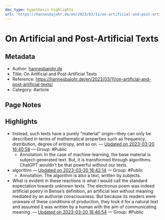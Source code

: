 ```yaml
---
doc_type: hypothesis-highlights
url: 'https://hannesbajohr.de/en/2023/03/11/on-artificial-and-post-artificial-texts/'
---
```


# On Artificial and Post-Artificial Texts

## Metadata
- Author: [hannesbajohr.de]()
- Title: On Artificial and Post-Artificial Texts
- Reference: https://hannesbajohr.de/en/2023/03/11/on-artificial-and-post-artificial-texts/
- Category: #article

## Page Notes
## Highlights
- Instead, such texts have a purely “material” origin—they can only be described in terms of mathematical properties such as frequency, distribution, degree of entropy, and so on. — [Updated on 2023-03-20 16:40:58](https://hyp.is/nBjPgMc1Ee2k4m93SgABWg/hannesbajohr.de/en/2023/03/11/on-artificial-and-post-artificial-texts/) — Group: #Public
    - Annotation: In the case of machine-learning, the base material is subject-generated text. But, it is transformed through algorithms. ChatGPT wouldn't be that powerful without our texts.
- algorithm — [Updated on 2023-03-20 16:42:14](https://hyp.is/yZv0gsc1Ee2BFHe4sX7jtg/hannesbajohr.de/en/2023/03/11/on-artificial-and-post-artificial-texts/) — Group: #Public
    - Annotation: The algorithm is also a text, written by subjects.
- What is evident in these reactions is what I would call the standard expectation towards unknown texts. The electronus poem was indeed artificial poetry in Bense’s definition, an artificial text without meaning mediated by an authorial consciousness. But because its readers were unaware of these conditions of production, they took it for a natural text and assumed it was written by a human with the aim of communicating meaning. — [Updated on 2023-03-20 16:46:54](https://hyp.is/cDONgsc2Ee254QeKRc7hGw/hannesbajohr.de/en/2023/03/11/on-artificial-and-post-artificial-texts/) — Group: #Public



